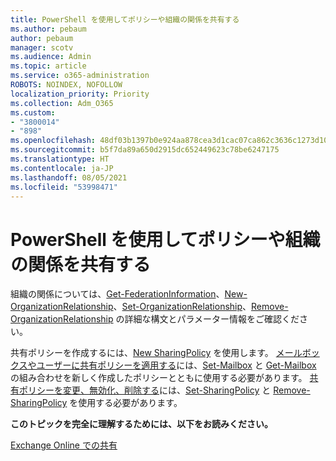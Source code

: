 ```yaml
---
title: PowerShell を使用してポリシーや組織の関係を共有する
ms.author: pebaum
author: pebaum
manager: scotv
ms.audience: Admin
ms.topic: article
ms.service: o365-administration
ROBOTS: NOINDEX, NOFOLLOW
localization_priority: Priority
ms.collection: Adm_O365
ms.custom:
- "3800014"
- "898"
ms.openlocfilehash: 48df03b1397b0e924aa878cea3d1cac07ca862c3636c1273d10f4841a03fddcf
ms.sourcegitcommit: b5f7da89a650d2915dc652449623c78be6247175
ms.translationtype: HT
ms.contentlocale: ja-JP
ms.lasthandoff: 08/05/2021
ms.locfileid: "53998471"
---
```

# <a name="use-powershell-for-sharing-policies-and-organization-relationships"></a>PowerShell を使用してポリシーや組織の関係を共有する


組織の関係については、[Get-FederationInformation](https://docs.microsoft.com/powershell/module/exchange/get-federationinformation)、[New-OrganizationRelationship](https://docs.microsoft.com/powershell/module/exchange/new-organizationrelationship)、[Set-OrganizationRelationship](https://docs.microsoft.com/powershell/module/exchange/set-organizationrelationship)、[Remove-OrganizationRelationship](https://docs.microsoft.com/powershell/module/exchange/remove-organizationrelationship) の詳細な構文とパラメーター情報をご確認ください。

共有ポリシーを作成するには、[New SharingPolicy](https://docs.microsoft.com/powershell/module/exchange/new-sharingpolicy) を使用します。 [メールボックスやユーザーに共有ポリシーを適用する](https://docs.microsoft.com/exchange/sharing/sharing-policies/apply-a-sharing-policy#use-exchange-online-powershell-to-apply-a-sharing-policy-to-one-or-more-mailboxes)には、[Set-Mailbox](https://docs.microsoft.com/powershell/module/exchange/set-mailbox) と [Get-Mailbox](https://docs.microsoft.com/powershell/module/exchange/get-mailbox) の組み合わせを新しく作成したポリシーとともに使用する必要があります。 [共有ポリシーを変更、無効化、削除する](https://docs.microsoft.com/exchange/sharing/sharing-policies/modify-a-sharing-policy)には、[Set-SharingPolicy](https://docs.microsoft.com/powershell/module/exchange/set-sharingpolicy) と [Remove-SharingPolicy](https://docs.microsoft.com/powershell/module/exchange/remove-sharingpolicy) を使用する必要があります。

**このトピックを完全に理解するためには、以下をお読みください。**

[Exchange Online での共有](https://docs.microsoft.com/exchange/sharing/sharing)